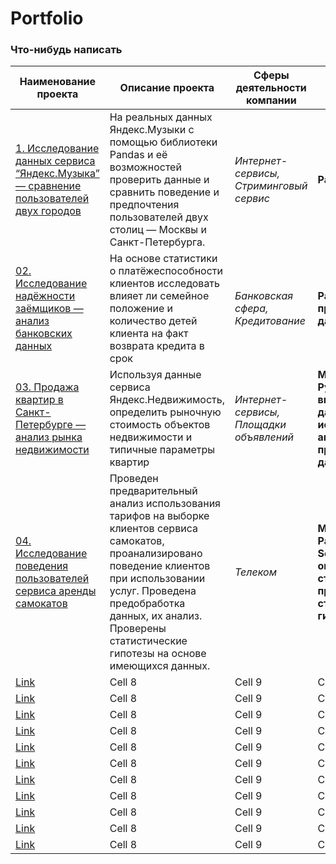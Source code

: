 # Portfolio

### Что-нибудь написать

| Наименование проекта | Описание проекта | Сферы деятельности компании | Навыки и инструменты |
|----------|----------|----------|----------|
| [1. Исследование данных сервиса “Яндекс.Музыка” — сравнение пользователей двух городов](https://github.com/NaumchenkoRA/Portfolio/tree/main/01.%20Исследование%20данных%20сервиса%20“Яндекс.Музыка”%20—%20сравнение%20пользователей%20двух%20городов)    | На реальных данных Яндекс.Музыки c помощью библиотеки Pandas и её возможностей проверить данные и сравнить поведение и предпочтения пользователей двух столиц — Москвы и Санкт-Петербурга.  | *Интернет-сервисы, Стриминговый сервис*   | **Pandas, Python**  |
| [02. Исследование надёжности заёмщиков — анализ банковских данных](https://github.com/NaumchenkoRA/Portfolio/tree/main/02.%20Исследование%20надёжности%20заёмщиков%20—%20анализ%20банковских%20данных)    | На основе статистики о платёжеспособности клиентов исследовать влияет ли семейное положение и количество детей клиента на факт возврата кредита в срок   | *Банковская сфера, Кредитование*   | **Pandas, Python, предобработка данных**  |
| [03. Продажа квартир в Санкт-Петербурге — анализ рынка недвижимости](https://github.com/NaumchenkoRA/Portfolio/tree/main/03.%20Продажа%20квартир%20в%20Санкт-Петербурге%20—%20анализ%20рынка%20недвижимости)    | Используя данные сервиса Яндекс.Недвижимость, определить рыночную стоимость объектов недвижимости и типичные параметры квартир   | *Интернет-сервисы, Площадки объявлений*   | **Matplotlib, Pandas, Python, визуализация данных, исследовательский анализ данных, предобработка данных**   |
| [04. Исследование поведения пользователей сервиса аренды самокатов](https://github.com/NaumchenkoRA/Portfolio/tree/main/04.%20Исследование%20поведения%20пользователей%20сервиса%20аренды%20самокатов)    | Проведен предварительный анализ использования тарифов на выборке клиентов сервиса самокатов, проанализировано поведение клиентов при использовании услуг. Проведена предобработка данных, их анализ. Проверены статистические гипотезы на основе имеющихся данных.   | *Телеком*  | **Matplotlib, NumPy, Pandas, Python, SciPy, описательная статистика, проверка статистических гипотез**   |
| [Link](dot.com)    | Cell 8   | Cell 9   | Cell 6   |
| [Link](dot.com)    | Cell 8   | Cell 9   | Cell 6   |
| [Link](dot.com)    | Cell 8   | Cell 9   | Cell 6   |
| [Link](dot.com)    | Cell 8   | Cell 9   | Cell 6   |
| [Link](dot.com)    | Cell 8   | Cell 9   | Cell 6   |
| [Link](dot.com)    | Cell 8   | Cell 9   | Cell 6   |
| [Link](dot.com)    | Cell 8   | Cell 9   | Cell 6   |
| [Link](dot.com)    | Cell 8   | Cell 9   | Cell 6   |
| [Link](dot.com)    | Cell 8   | Cell 9   | Cell 6   |
| [Link](dot.com)    | Cell 8   | Cell 9   | Cell 6   |
| [Link](dot.com)    | Cell 8   | Cell 9   | Cell 6   |

